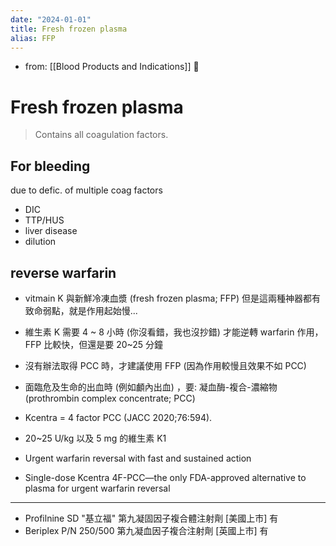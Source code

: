 ```yaml
---
date: "2024-01-01"
title: Fresh frozen plasma
alias: FFP
---
```



- from: [[Blood Products and Indications]] 󰒖

# Fresh frozen plasma

> Contains all coagulation factors.

## For bleeding

due to defic. of multiple coag factors

- DIC
- TTP/HUS
- liver disease
- dilution

## reverse warfarin

- vitmain K 與新鮮冷凍血漿 (fresh frozen plasma; FFP) 但是這兩種神器都有致命弱點，就是作用起始慢...
- 維生素 K 需要 4 ~ 8 小時 (你沒看錯，我也沒抄錯) 才能逆轉 warfarin 作用，FFP 比較快，但還是要 20~25 分鐘

- 沒有辦法取得 PCC 時，才建議使用 FFP (因為作用較慢且效果不如 PCC)
- 面臨危及生命的出血時 (例如顱內出血) ，要: 凝血酶-複合-濃縮物 (prothrombin complex concentrate; PCC)
- Kcentra = 4 factor PCC (JACC 2020;76:594).
- 20~25 U/kg 以及 5 mg 的維生素 K1
- Urgent warfarin reversal with fast and sustained action
- Single-dose Kcentra 4F-PCC—the only FDA-approved alternative to plasma for urgent warfarin reversal

---
- Profilnine SD "基立福" 第九凝固因子複合體注射劑 [美國上市] 有
- Beriplex P/N 250/500 第九凝血因子複合注射劑 [英國上市] 有
